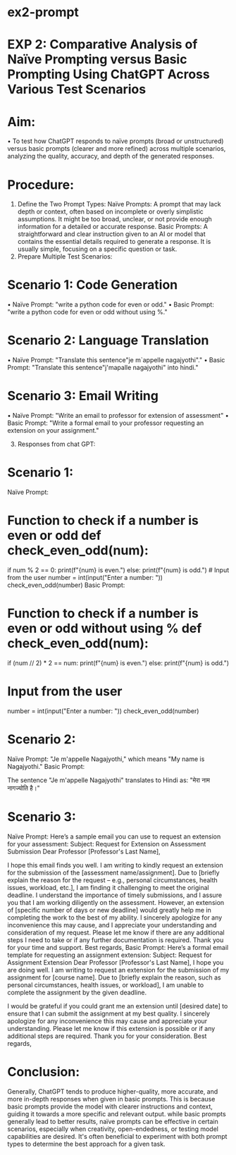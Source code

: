 # ex2-prompt
# EXP 2: Comparative Analysis of Naïve Prompting versus Basic Prompting Using ChatGPT Across Various Test Scenarios
# Aim:
•	To test how ChatGPT responds to naïve prompts (broad or unstructured) versus basic prompts (clearer and more refined) across multiple scenarios, analyzing the quality, accuracy, and depth of the generated responses.
# Procedure:
1.	Define the Two Prompt Types:
Naïve Prompts: A prompt that may lack depth or context, often based on incomplete or overly simplistic assumptions. It might be too broad, unclear, or not provide enough information for a detailed or accurate response.
Basic Prompts: A straightforward and clear instruction given to an AI or model that contains the essential details required to generate a response. It is usually simple, focusing on a specific question or task.
2.	Prepare Multiple Test Scenarios:
# Scenario 1: Code Generation
•	Naïve Prompt: "write a python code for even or odd."
•	Basic Prompt: "write a python code for even or odd without using
%."
# Scenario 2: Language Translation
•	Naïve Prompt: "Translate this sentence"je m`appelle nagajyothi"."
•	Basic Prompt: "Translate this sentence"j'mapalle nagajyothi" into hindi."
# Scenario 3: Email Writing
•	Naïve Prompt: "Write an email to professor for extension of assessment"
•	Basic Prompt: "Write a formal email to your professor requesting an extension on your assignment."
 
3.	Responses from chat GPT:
# Scenario 1:
Naïve Prompt:
# Function to check if a number is even or odd def check_even_odd(num):
if num % 2 == 0: print(f"{num} is even.")
else:
print(f"{num} is odd.") # Input from the user
number = int(input("Enter a number: ")) check_even_odd(number)
Basic Prompt:
# Function to check if a number is even or odd without using % def check_even_odd(num):
if (num // 2) * 2 == num: print(f"{num} is even.")
else:
print(f"{num} is odd.")


# Input from the user
number = int(input("Enter a number: ")) check_even_odd(number)
# Scenario 2:
Naïve Prompt:
"Je m'appelle Nagajyothi," which means "My name is Nagajyothi." Basic Prompt:
 
The sentence "Je m'appelle Nagajyothi" translates to Hindi as:
"मेरा नाम नागज्योति है।" 
# Scenario 3:
Naïve Prompt:
Here’s a sample email you can use to request an extension for your assessment:
Subject: Request for Extension on Assessment Submission Dear Professor [Professor's Last Name],

I hope this email finds you well. I am writing to kindly request an extension for the submission of the [assessment name/assignment]. Due to [briefly explain the reason for the request – e.g., personal circumstances, health issues, workload, etc.], I am finding it challenging to meet the original deadline.
I understand the importance of timely submissions, and I assure you that I am working diligently on the assessment. However, an extension of [specific number of days or new deadline] would greatly help me in completing the work to the best of my ability.
I sincerely apologize for any inconvenience this may cause, and I appreciate your understanding and consideration of my request. Please let me know if there are any additional steps I need to take or if any further documentation is required.
Thank you for your time and support. Best regards,
Basic Prompt:
Here’s a formal email template for requesting an assignment extension: Subject: Request for Assignment Extension
Dear Professor [Professor's Last Name],
I hope you are doing well. I am writing to request an extension for the submission of my assignment for [course name]. Due to [briefly explain the reason, such as personal circumstances, health issues, or workload], I am unable to complete the assignment by the given deadline.
 
I would be grateful if you could grant me an extension until [desired date] to ensure that I can submit the assignment at my best quality. I sincerely apologize for any inconvenience this may cause and appreciate your understanding.
Please let me know if this extension is possible or if any additional steps are required.
Thank you for your consideration. Best regards,

# Conclusion:
Generally, ChatGPT tends to produce higher-quality, more accurate, and more in-depth responses when given in basic prompts. This is because basic prompts provide the model with clearer instructions and context, guiding it towards a more specific and relevant output. while basic prompts generally lead to better results, naïve prompts can be effective in certain scenarios, especially when creativity, open-endedness, or testing model capabilities are desired. It's often beneficial to experiment with both prompt types to determine the best approach for a given task.
